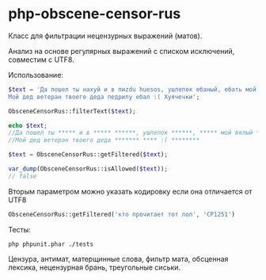 php-obscene-censor-rus
======================

Класс для фильтрации нецензурных выражений (матов).

Анализ на основе регулярных выражений с списком исключений, совместим с UTF8.

Использование:

```php
$text = 'Да пошел ты нахуй и в пиzdu huesos, ушлепок ебаный, ебать мой вялый хуй!
Мой дед ветеран твоего деда педрилу ебал :( Хуячечки';

ObsceneCensorRus::filterText($text);

echo $text;
//Да пошел ты ***** и в ***** ******, ушлепок ******, ***** мой вялый ***!
//Мой дед ветеран твоего деда ******* **** :( ********
```

```php
$text = ObsceneCensorRus::getFiltered($text);
```

```php
var_dump(ObsceneCensorRus::isAllowed($text));
// false
```

Вторым параметром можно указать кодировку если она отличается от UTF8
```php
ObsceneCensorRus::getFiltered('кто прочитает тот лол', 'CP1251')
```


Тесты:
```
php phpunit.phar ./tests
```


Цензура, антимат, матерщинные слова, фильтр мата, обсценная лексика, нецензурная брань, треугольные сиськи.
